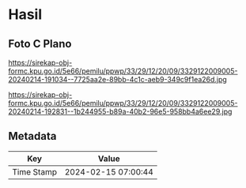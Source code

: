 # Hasil

## Foto C Plano

https://sirekap-obj-formc.kpu.go.id/5e66/pemilu/ppwp/33/29/12/20/09/3329122009005-20240214-191034--7725aa2e-89bb-4c1c-aeb9-349c9f1ea26d.jpg

https://sirekap-obj-formc.kpu.go.id/5e66/pemilu/ppwp/33/29/12/20/09/3329122009005-20240214-192831--1b244955-b89a-40b2-96e5-958bb4a6ee29.jpg


## Metadata

| Key        | Value               |
| ---------- | ------------------- |
| Time Stamp | 2024-02-15 07:00:44 |



